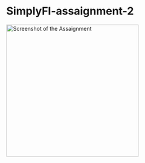 # SimplyFI-assaignment-2

<img src="https://res.cloudinary.com/dyrfx9ekj/image/upload/v1672986597/simplify_x32wkb.png" width="350" title="Screenshot of the Assaignment">
